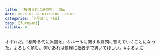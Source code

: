 ```yaml
---
title: 『桜降る代に決闘を』 Q&A
date: 2025-01-31 01:30:00 +09:00
categories: [후루요니, 자료]
tags: [furuyoni]
visible: 0
---
```


オボロだ。『桜降る代に決闘を』のルールに関する質問に答えていくことになった。よろしく頼む。何かあれば気軽に拙者まで訊いてほしい。#ふるよに

